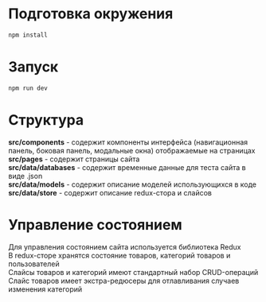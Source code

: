 # Подготовка окружения
```bash
npm install
```

# Запуск
```bash
npm run dev
```

# Структура
**src/components** - содержит компоненты интерфейса (навигационная панель, боковая панель, модальные окна) отображаемые на страницах \
**src/pages** - содержит страницы сайта \
**src/data/databases** - содержит временные данные для теста сайта в виде .json \
**src/data/models** - содержит описание моделей использующихся в коде \
**src/data/store** - содержит описание redux-стора и слайсов 

# Управление состоянием
Для управления состоянием сайта используется библиотека Redux \
В redux-сторе хранятся состояние товаров, категорий товаров и пользователей \
Слайсы товаров и категорий имеют стандартный набор CRUD-операций \
Слайс товаров имеет экстра-редюсеры для отлавливания случаев изменения категорий


